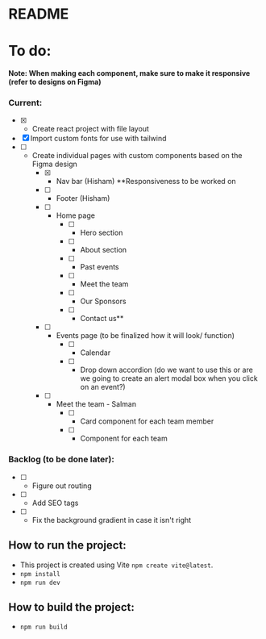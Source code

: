 # README

# To do:
**Note: When making each component, make sure to make it responsive (refer to designs on Figma)**  

### Current:
- [x] - Create react project with file layout
- [x] Import custom fonts for use with tailwind
- [ ] - Create individual pages with custom components based on the Figma design
    - [x] - Nav bar (Hisham) **Responsiveness to be worked on
    - [ ] - Footer (Hisham)
    - [ ] - Home page
        - [ ] - Hero section
        - [ ] - About section
        - [ ] - Past events
        - [ ] - Meet the team
        - [ ] - Our Sponsors
        - [ ] - Contact us**
    - [ ] - Events page (to be finalized how it will look/ function)
        - [ ] - Calendar 
        - [ ] - Drop down accordion (do we want to use this or are we going to create an alert modal box when you click on an event?)
    - [ ] - Meet the team - Salman
        - [ ] - Card component for each team member
        - [ ] - Component for each team
### Backlog (to be done later):
- [ ] - Figure out routing 
- [ ] - Add SEO tags
- [ ] - Fix the background gradient in case it isn't right

## How to run the project:
- This project is created using Vite `npm create vite@latest`.
- `npm install`
- `npm run dev`

## How to build the project:
- `npm run build`
